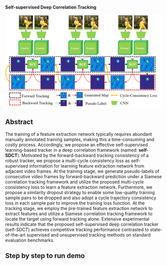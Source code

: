 **Self-supervised Deep Correlation Tracking**

![self-SDCT overview figure](./pipeline.png)

## Abstract
The training of a feature extraction network typically requires abundant manually annotated training samples, making this a time-consuming and costly process. Accordingly, we propose an effective self-supervised learning-based tracker in a deep correlation framework (named: **self-SDCT**). Motivated by the forward-backward tracking consistency of a robust tracker, we propose a multi-cycle consistency loss as self-supervised information for learning feature extraction network from adjacent video frames. At the training stage, we generate pseudo-labels of consecutive video frames by forward-backward prediction under a Siamese correlation tracking framework and utilize the proposed multi-cycle consistency loss to learn a feature extraction network. Furthermore, we propose a similarity dropout strategy to enable some low-quality training sample pairs to be dropped and also adopt a cycle trajectory consistency loss in each sample pair to improve the training loss function. At the tracking stage, we employ the pre-trained feature extraction network to extract features and utilize a Siamese correlation tracking framework to locate the target using forward tracking alone. Extensive experimental results indicate that the proposed self-supervised deep correlation tracker (self-SDCT) achieves competitive tracking performance contrasted to state-of-the-art supervised and unsupervised tracking methods on standard evaluation benchmarks.
## Step by step to run demo
